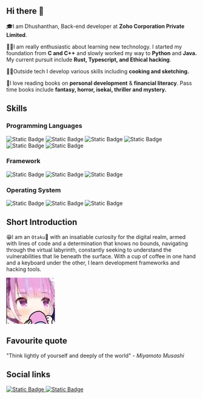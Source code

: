 ## Hi there 👋
🎓I am Dhushanthan, Back-end developer at **Zoho Corporation Private Limited**.

🧑‍💻I am really enthusiastic about learning new technology. I started my foundation from **C and C++** and slowly worked my way to **Python** and **Java.** My current pursuit include **Rust, Typescript, and Ethical hacking**.

🧑‍🍳Outside tech I develop various skills including **cooking and sketching.**

📖I love reading books on **personal development** & **financial literacy**. Pass time books include **fantasy, horror, isekai, thriller and mystery.**

## Skills
### Programming Languages
<div>
<!-- C -->
<img alt="Static Badge" src="https://img.shields.io/badge/-programming?style=for-the-badge&logo=c&logoColor=white&labelColor=%23007acc&color=%23007acc">
<!-- C++ -->
<img alt="Static Badge" src="https://img.shields.io/badge/C++-programming?style=for-the-badge&logo=c%2B%2B&logoColor=white&color=%2300599c">
<!-- Java -->
<img alt="Static Badge" src="https://img.shields.io/badge/JAVA-programming?style=for-the-badge&logoColor=white&color=%23e25040">
<!-- Python -->
<img alt="Static Badge" src="https://img.shields.io/badge/Python-programming?style=for-the-badge&logo=python&logoColor=white&color=%23547da6">
<!-- javascript -->
<img alt="Static Badge" src="https://img.shields.io/badge/javascript-programming?style=for-the-badge&logo=javascript&logoColor=white&color=%23f0dc55">
<!-- Bash -->
<img alt="Static Badge" src="https://img.shields.io/badge/bash-programming?style=for-the-badge&logo=gnometerminal&logoColor=white&color=%2330363c">
</div>

### Framework
<div>
<!-- Flask -->
<img alt="Static Badge" src="https://img.shields.io/badge/Flask-framework?style=for-the-badge&logo=flask&logoColor=white&color=%23000">
<!-- Django -->
<img alt="Static Badge" src="https://img.shields.io/badge/Django-framework?style=for-the-badge&logo=django&logoColor=white&color=%23092e20">
<!-- Laravel -->
<img alt="Static Badge" src="https://img.shields.io/badge/Laravel-framework?style=for-the-badge&logo=laravel&logoColor=white&color=%23ff2d20">
</div>

### Operating System 
<div>
<img alt="Static Badge" src="https://img.shields.io/badge/Windows-OS?style=for-the-badge&logo=windows&logoColor=white&color=%230078d6">
<img alt="Static Badge" src="https://img.shields.io/badge/Linux-OS?style=for-the-badge&logo=linux&logoColor=white&color=%23000">
<img alt="Static Badge" src="https://img.shields.io/badge/Mac-OS?style=for-the-badge&logo=apple&logoColor=white&color=%23999999">
</div>

<!-- TODO: add github stats -->

## Short Introduction
😁I am an `Otaku`🏯 with an insatiable curiosity for the digital realm, armed with lines of code and a determination that knows no bounds, navigating through the virtual labyrinth, constantly seeking to understand the vulnerabilities that lie beneath the surface. With a cup of coffee in one hand and a keyboard under the other, I learn development frameworks and hacking tools.

![](assets/cupoftea.png)

## Favourite quote
"Think lightly of yourself and deeply of the world" - _Miyamoto Musashi_

## Social links

<a href="https://www.linkedin.com/in/dhushanthan/">
<img alt="Static Badge" src="https://img.shields.io/badge/Linkedin-link?style=for-the-badge&logo=linkedin&color=%230a66c1">
</a>
<a href="https://www.youtube.com/@Not_A_Pro_Stream">
<img alt="Static Badge" src="https://img.shields.io/badge/Youtube-link?style=for-the-badge&logo=youtube&color=%23ff0000">
</a>
